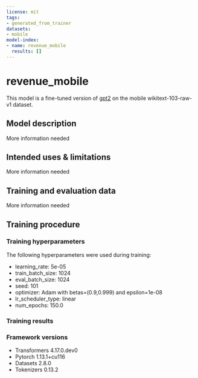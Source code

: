 ```yaml
---
license: mit
tags:
- generated_from_trainer
datasets:
- mobile
model-index:
- name: revenue_mobile
  results: []
---
```


<!-- This model card has been generated automatically according to the information the Trainer had access to. You
should probably proofread and complete it, then remove this comment. -->

# revenue_mobile

This model is a fine-tuned version of [gpt2](https://huggingface.co/gpt2) on the mobile wikitext-103-raw-v1 dataset.

## Model description

More information needed

## Intended uses & limitations

More information needed

## Training and evaluation data

More information needed

## Training procedure

### Training hyperparameters

The following hyperparameters were used during training:
- learning_rate: 5e-05
- train_batch_size: 1024
- eval_batch_size: 1024
- seed: 101
- optimizer: Adam with betas=(0.9,0.999) and epsilon=1e-08
- lr_scheduler_type: linear
- num_epochs: 150.0

### Training results



### Framework versions

- Transformers 4.17.0.dev0
- Pytorch 1.13.1+cu116
- Datasets 2.8.0
- Tokenizers 0.13.2
